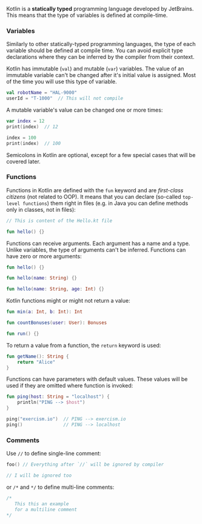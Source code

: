 Kotlin is a **statically typed** programming language developed by JetBrains. This means that the type of variables is defined at compile-time.

### Variables

Similarly to other statically-typed programming languages, the type of each variable should be defined at compile time. You can avoid explicit type declarations where they can be inferred by the compiler from their context.

Kotlin has immutable (`val`) and mutable (`var`) variables. The value of an immutable variable can't be changed after it's initial value is assigned. Most of the time you will use this type of variable.

```kotlin
val robotName = "HAL-9000"
userId = "T-1000"  // This will not compile
```

A mutable variable's value can be changed one or more times:

```kotlin
var index = 12
print(index)  // 12

index = 100
print(index)  // 100
```

Semicolons in Kotlin are optional, except for a few special cases that will be covered later.

### Functions

Functions in Kotlin are defined with the `fun` keyword and are _first-class citizens_ (not related to OOP). It means that you can declare (so-called `top-level functions`) them right in files (e.g. in Java you can define methods only in classes, not in files):

```kotlin
// This is content of the Hello.kt file

fun hello() {}
```

Functions can receive arguments. Each argument has a name and a type. Unlike variables, the type of arguments can't be inferred. Functions can have zero or more arguments:

```kotlin
fun hello() {}

fun hello(name: String) {}

fun hello(name: String, age: Int) {}
```

Kotlin functions might or might not return a value:

```kotlin
fun min(a: Int, b: Int): Int

fun countBonuses(user: User): Bonuses

fun run() {}
```

To return a value from a function, the `return` keyword is used:

```kotlin
fun getName(): String {
    return "Alice"
}
```

Functions can have parameters with default values. These values will be used if they are omitted where function is invoked:

```kotlin
fun ping(host: String = "localhost") {
    println("PING --> $host")
}

ping("exercism.io")  // PING --> exercism.io
ping()               // PING --> localhost
```

### Comments

Use `//` to define single-line comment:

```kotlin
foo() // Everything after `//` will be ignored by compiler

// I will be ignored too
```

or `/*` and `*/` to define multi-line comments:

```kotlin
/*
   This this an example
   for a multiline comment
*/
```